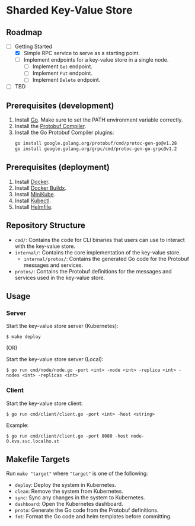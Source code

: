 # Sharded Key-Value Store

## Roadmap
- [ ] Getting Started
  - [x] Simple RPC service to serve as a starting point.
  - [ ] Implement endpoints for a key-value store in a single node.
    - [ ] Implement `Get` endpoint.
    - [ ] Implement `Put` endpoint.
    - [ ] Implement `Delete` endpoint.
- [ ] TBD

## Prerequisites (development)
1. Install [Go](https://go.dev/doc/install). Make sure to set the PATH environment variable correctly.
2. Install the [Protobuf Compiler](https://grpc.io/docs/protoc-installation).
3. Install the Go Protobuf Compiler plugins:
    ```bash
    go install google.golang.org/protobuf/cmd/protoc-gen-go@v1.28
    go install google.golang.org/grpc/cmd/protoc-gen-go-grpc@v1.2
    ```

## Prerequisites (deployment)
1. Install [Docker](https://docs.docker.com/get-docker/).
2. Install [Docker Buildx](https://github.com/docker/buildx?tab=readme-ov-file#installing).
3. Install [MiniKube](https://minikube.sigs.k8s.io/docs/start/).
4. Install [Kubectl](https://kubernetes.io/docs/tasks/tools/#kubectl).
4. Install [Helmfile](https://helmfile.readthedocs.io/en/latest/#installation).

## Repository Structure

- `cmd/`: Contains the code for CLI binaries that users can use to interact with the key-value store.
- `internal/`: Contains the core implementation of the key-value store.
  - `internal/protos/`: Contains the generated Go code for the Protobuf messages and services.
- `protos/`: Contains the Protobuf definitions for the messages and services used in the key-value store.

## Usage

### Server
Start the key-value store server (Kubernetes):
```console
$ make deploy
```

(OR)

Start the key-value store server (Local):
```console
$ go run cmd/node/node.go -port <int> -node <int> -replica <int> -nodes <int> -replicas <int>
```

### Client
Start the key-value store client:
```console
$ go run cmd/client/client.go -port <int> -host <string>
```

Example:
```console
$ go run cmd/client/client.go -port 8080 -host node-0.kvs.svc.localho.st
```

## Makefile Targets

Run `make "target"` where `"target"` is one of the following:
- `deploy`: Deploy the system in Kubernetes.
- `clean`: Remove the system from Kubernetes.
- `sync`: Sync any changes in the system to Kubernetes.
- `dashboard`: Open the Kubernetes dashboard.
- `proto`: Generate the Go code from the Protobuf definitions.
- `fmt`: Format the Go code and helm templates before committing.
